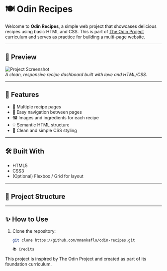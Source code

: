 # 🍽️ Odin Recipes

Welcome to **Odin Recipes**, a simple web project that showcases delicious recipes using basic HTML and CSS. This is part of [The Odin Project](https://www.theodinproject.com/) curriculum and serves as practice for building a multi-page website.

---

## 📸 Preview

![Project Screenshot](./screenshot.png)  
*A clean, responsive recipe dashboard built with love and HTML/CSS.*

---

## 🚀 Features

- 📄 Multiple recipe pages
- 🧭 Easy navigation between pages
- 🖼️ Images and ingredients for each recipe
- 💡 Semantic HTML structure
- 🎨 Clean and simple CSS styling

---

## 🛠️ Built With

- HTML5  
- CSS3  
- (Optional) Flexbox / Grid for layout

---

## 📁 Project Structure


---

## ✨ How to Use

1. Clone the repository:
   ```bash
   git clone https://github.com/mmankaflo/odin-recipes.git

   📚 Credits
This project is inspired by The Odin Project and created as part of its foundation curriculum.
